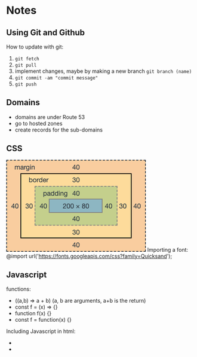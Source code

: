 # Notes
## Using Git and Github
How to update with git:
1. `git fetch`
2. `git pull`
3. implement changes, maybe by making a new branch `git branch (name)`
4. `git commit -am "commit message"`
5. `git push`

## Domains
- domains are under Route 53
- go to hosted zones
- create records for the sub-domains


## CSS
![Mock](box-model.png)
Importing a font: @import url('https://fonts.googleapis.com/css?family=Quicksand');


## Javascript
functions: 
- ((a,b) => a + b) (a, b are arguments, a+b is the return)
- const f = (x) => {}
- function f(x) {}
- const f = function(x) {}

Including Javascript in html:
- <script>1+1</script>
- <script src='main.js' />
- <div onclick='1+1' />
- not this: <javascript>1+1</javascript>

